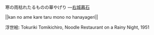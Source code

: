 寒の雨枯れたるものの華やげり
—[右城暮石](https://ja.wikipedia.org/wiki/右城暮石)

||kan no ame kare taru mono no hanayageri||

浮世絵: Tokuriki Tomikichiro, Noodle Restaurant on a Rainy Night, 1951